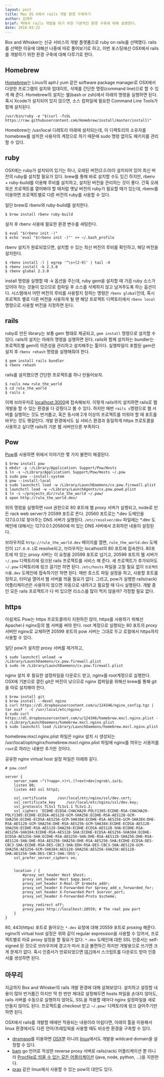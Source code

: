```yaml
---
layout: post
title: Mac OS X에서 rails 개발 환경 구축하기
author: 김재우
brief: 맥에서 rails 개발을 하기 위한 기본적인 환경 구축에 대해 설명한다.
date: 2016-03-22
---
```



Box and Whisker는 신규 서비스의 개발 플랫폼으로 ruby on rails를 선택했다. rails를 선택한 이유에 대해선 나중에 따로 풀어보기로 하고, 이번 포스팅에선 OSX에서 rails를 개발하기 위한 환경 구축에 대해 다루기로 한다.

## Homebrew

[Homebrew](http://brew.sh/)는 Linux의 apt나 yum 같은 software package manager로 OSX에서 다양한 프로그램의 설치와 업데이트, 삭제를 간단한 명령(command line)으로 할 수 있게 해 준다. Homebrew의 설치는 쉘(bash or zsh)에서 아래의 명령을 실행하면 된다. 혹시 Xcode가 설치되어 있지 않으면, 소스 컴파일에 필요한 Command Line Tools가 함께 설치된다.

```
/usr/bin/ruby -e "$(curl -fsSL https://raw.githubusercontent.com/Homebrew/install/master/install)"
```

Homebrew는 /usr/local 디레토리 아래에 설치되는데, 이 디렉토리의 소유자를 homebrew를 설치한 사용자의 계정으로 하기 때문에 sudo 명령 없이도 패키지를 관리 할 수 있다. 

## ruby

OSX에는 ruby가 설치되어 있기는 하나, 오래된 버전(2.0.0)이 설치되어 있어 최신 버전의 ruby를 설치할 필요가 있다. brew를 통해 바로 설치할 수도 있긴 하지만, rbenv + ruby-build를 이용해 루비를 설치하고, 설치된 버전을 관리하는 것이 좋다. 간혹 오래 묵은 프로젝트를 열어봐야 할 때처럼 옛날 버전의 ruby가 필요할 때가 있는데, rbenv를 이용하면 프로젝트별로 다른 버전의 ruby를 사용할 수 있다.

일단 brew로 rbenv와 ruby-build를 설치한다.

``` shell
$ brew install rbenv ruby-build 

```

설치 후 rbenv 사용에 필요한 환경 변수를 세팅한다.

``` shell
$ eval "$(rbenv init -)"
$ echo 'eval "$(rbenv init -)"' >> ~/.bash_profile

```

rbenv 설치가 완료되었으면, 설치할 수 있는 최신 버전의 루비를 확인하고, 해당 버전을 설치한다. 

``` shell
$ rbenv install -l | egrep '^\s+[2-9]' | tail -4
$ rbenv install -k 2.3.0 
$ rbenv global 2.3.0
```

install 명령을 실행할 때 -k 옵션을 주는데, ruby gem을 설치할 때 가끔 ruby 소스가 있어야 하는 것들이 있으므로 컴파일 후 소스를 삭제하지 않고 남겨주도록 하는 옵션이다. 시스템에서 어떤 버전의 루비를 사용할지 정하는 명령은 `rbenv global`인데, 혹시 프로젝트 별로 다른 버전을 사용하게 될 땐 해당 프로젝트 디렉토리에서 `rbenv local`명령으로 사용할 버전을 지정하면 된다.

## rails 

ruby로 만든 library는 보통 gem 형태로 제공되고, `gem install` 명령으로 설치할 수 있다. rails의 설치는 아래의 명령을 실행하면 된다. rails와 함께 설치하는 bundler는 프로젝트별 gem의 의존성을 관리하고 설치해주는 툴이다. 실행파일이 포함된 gem은 설치 후 `rbenv rehash` 명령을 실행해줘야 한다.

``` shell
$ gem install rails bundler
$ rbenv rehash
```

rails를 설치했으면 간단한 프로젝트를 하나 만들어보자. 

``` shell
$ rails new rule_the_world
$ cd rule_the_world
$ rails s
```

이제 브라우저로 [localhost:3000](http://localhost:3000)에 접속해보자. 이렇게 rails까지 설치하면 rails로 웹 개발을 할 수 있는 환경을 다 갖췄다고 볼 수 있다. 하지만 매번 `rails s`명령으로 웹 서버를 실행하는 것도 번거롭고, 혹은 동시에 2개 이상의 프로젝트를 띄워야 할 때 포트를 바꾸는 것도 헷갈린다. 개발 환경에서도 실 서비스 환경과 동일하게 https 프로토콜을 사용하고 싶다면 rails의 기본 웹 서버만으론 부족하다. 

## Pow

[Pow](http://pow.cx/)를 사용하면 위에서 이야기한 몇 가지 불편이 해결된다. 

``` shell
$ brew install pow
$ mkdir -p ~/Library/Application\ Support/Pow/Hosts
$ ln -s ~/Library/Application\ Support/Pow/Hosts ~/.pow
$ sudo pow --install-system
$ pow --install-local
$ sudo launchctl load -w /Library/LaunchDaemons/cx.pow.firewall.plist
$ launchctl load -w ~/Library/LaunchAgents/cx.pow.powd.plist
$ ln -s ~/projects_dir/rule_the_world ~/.pow/
$ open http://rule_the_world.dev/
```

위의 명령을 실행하면 root 권한으로 80 포트에 웹 proxy 서버가 실행되고, node로 만든 rack web server가 20599 포트로 뜬다. 20560 포트로는 *.dev 도메인을 127.0.0.1로 찾아주는 DNS 서버가 실행된다. ``/etc/resolver/dev`` 파일에는 *.dev 도메인에 대해서는 127.0.0.1:20560에 떠 있는 DNS 서버에서 조회하란 내용이 설정된다.

브라우저로 `http://rule_the_world.dev` 페이지를 열면, `rule_the_world.dev` 도메인이 `127.0.0.1`로 resolve되고, 브라우저는 localhost의 80 포트에 접속한다. 80포트에 떠 있는 proxy 서버는 이 요청을 20599 포트로 넘기고, 20599 포트의 웹 서버가 `~/.pow` 디렉토리에 링크된 rails 프로젝트를 서비스 해 준다. 새 프로젝트가 추가되어도 `~/.pow` 디렉토리에 링크 걸기만 하면 된다. `/etc/hosts` 파일을 고칠 필요 없이 `프로젝트이름.dev` 도메인에 접속하기만 하면 된다. 매번 호스트 파일 설정을 하고, 사용할 포트를 정하고, 터미널 열어서 웹 서버를 띄울 필요가 없다. 그리고, pow가 실행한 rails(rack) 어플리케이션은 사용하지 않으면 자동으로 내려가고 필요할 때 다시 실행된다. 개발 중인 모든 rails 프로젝트가 다 떠 있으면 리소스를 많이 먹지 않을까? 걱정할 필요 없다.

## https

아쉽게도 Pow는 https 프로토콜까지 지원하진 않아, https를 사용하기 위해선 Apache나 nginx등의 웹 서버를 써야 한다. root 계정으로 실행되는 80 포트의 proxy 서버만 nginx로 교체하면 20599 포트의 pow 서버는 그대로 두고 로컬에서 https까지 사용할 수 있다. 

일단 pow가 설치한 proxy 서버를 제거하고,

``` shell
$ sudo launchctl unload -w /Library/LaunchDaemons/cx.pow.firewall.plist
$ sudo rm /Library/LaunchDaemons/cx.pow.firewall.plist
```

nginx 설치 후 필요한 설정파일을 다운로드 받고, nginx를 root계정으로 실행한다. OSX에 기본으로 깔린 git은 버전이 낮으므로 nginx 컴파일을 위해선 brew를 통해 git을 따로 설치해야 한다.

``` shell
$ brew install git
$ brew install --devel nginx
$ curl https://dl.dropboxusercontent.com/u/124346/nginx_config.tgz | tar xvzf - -C /usr/local/etc/nginx/ 
$ sudo curl https://dl.dropboxusercontent.com/u/124346/homebrew.mxcl.nginx.plist -o /Library/LaunchDaemons/homebrew.mxcl.nginx.plist
$ sudo launchctl load /Library/LaunchDaemons/homebrew.mxcl.nginx.plist
```

homebrew.mxcl.nginx.plist 파일은 nginx 설치 시 생성되는 /usr/local/opt/nginx/homebrew.mxcl.nginx.plist 파일에 nginx를 띄우는 사용자를 `root`로 하라는 내용만 추가한 것이다. 

공유한 nginx virtual host 설정 파일은 아래와 같다.

``` nginx
# pow.conf 

server {
    server_name ~^(?<app>.+)+\.(?<ext>dev|ngrok\.io)$;
    listen 80;
    listen 443 ssl http2;

    ssl_certificate     /usr/local/etc/nginx/ssl/dev.cert;
    ssl_certificate_key     /usr/local/etc/nginx/ssl/dev.key;
    ssl_protocols TLSv1 TLSv1.1 TLSv1.2;
    ssl_ciphers 'ECDHE-ECDSA-CHACHA20-POLY1305:ECDHE-RSA-CHACHA20-POLY1305:ECDHE-ECDSA-AES128-GCM-SHA256:ECDHE-RSA-AES128-GCM-SHA256:ECDHE-ECDSA-AES256-GCM-SHA384:ECDHE-RSA-AES256-GCM-SHA384:DHE-RSA-AES128-GCM-SHA256:DHE-RSA-AES256-GCM-SHA384:ECDHE-ECDSA-AES128-SHA256:ECDHE-RSA-AES128-SHA256:ECDHE-ECDSA-AES128-SHA:ECDHE-RSA-AES256-SHA384:ECDHE-RSA-AES128-SHA:ECDHE-ECDSA-AES256-SHA384:ECDHE-ECDSA-AES256-SHA:ECDHE-RSA-AES256-SHA:DHE-RSA-AES128-SHA256:DHE-RSA-AES128-SHA:DHE-RSA-AES256-SHA256:DHE-RSA-AES256-SHA:ECDHE-ECDSA-DES-CBC3-SHA:ECDHE-RSA-DES-CBC3-SHA:EDH-RSA-DES-CBC3-SHA:AES128-GCM-SHA256:AES256-GCM-SHA384:AES128-SHA256:AES256-SHA256:AES128-SHA:AES256-SHA:DES-CBC3-SHA:!DSS';
    ssl_prefer_server_ciphers on;


    location / {
        #proxy_set_header Host $host;
        proxy_set_header Host $app.$ext;
        proxy_set_header X-Real-IP $remote_addr;
        proxy_set_header X-Forwarded-For $proxy_add_x_forwarded_for;
        proxy_set_header X-Forwarded-Port $server_port;
        proxy_set_header X-Forwarded-Proto $scheme;

        proxy_redirect off;
        proxy_pass http://localhost:20559; # The real pow port
    }
}
```

80, 443(https) 포트로 들어오는 `*.dev` 요청에 대해 20559 포트로 proxing 해준다. nginx의 virtual host 설정은 위와 같이 regular expression을 사용할 수 있어서, 프로젝트별로 따로 proxy 설정을 할 필요가 없다. `*.dev` 도메인에 대한 SSL 인증서는 self-signed 된 것으로 브라우저에 경고가 떠서 조금 불편하긴 하지만 개발용으로 쓰기엔 크게 문제가 없다. 혹시 인증서가 만료되었으면 [여기](https://gist.github.com/gerald-kim/3d8fcc60c10b08b8ef02)에서 스크립트를 다운로드 받아 인증서를 생성하면 된다.

## 마무리

지금까지 Box and Whisker의 rails 개발 환경에 대해 살펴보았다. 설치하고 설정할 내용이 많아 번거롭긴 하지만 딱 한 번만 제대로 설정해두면 hosts 파일을 손대지 않아도, rails 서버를 수동으로 실행하지 않아도, SSL을 적용할 때마다 nginx 설정파일을 새로 만들지 않아도 된다. 프로젝트를 checkout 받고 `~/.pow/` 디렉토리에 링크 걸어주기만 하면 된다. 

OSX에서 rails를 개발할 때에만 적용되는 내용이라 아쉽다면, 아래의 툴을 이용해서 linux 환경에서도 다른 언어/프레임웍을 사용할 때도 비슷한 환경을 구축할 수 있다.

* [dnsmasq](http://www.thekelleys.org.uk/dnsmasq/doc.html)를 이용하면 [OSX](http://asciithoughts.com/posts/2014/02/23/setting-up-a-wildcard-dns-domain-on-mac-os-x/)뿐 아니라 [linux](https://www.computersnyou.com/3786/how-to-setup-dnsmasq-local-dns/)에서도 개발용 wildcard domain을 설정할 수 있다.
* [bam](https://github.com/jweslley/bam/) go 언어로 작성한 reverse proxy 서버로 rails(rack) 어플리케이션 뿐 아니라 [Procfile로 띄울 수 있는 모든 어플리케이션](https://devcenter.heroku.com/articles/procfile) (java, node, python, ...)을 지원한다.
* [prax](https://github.com/ysbaddaden/prax) 같은 linux에서 사용할 수 있는 pow의 대안도 있다. 
